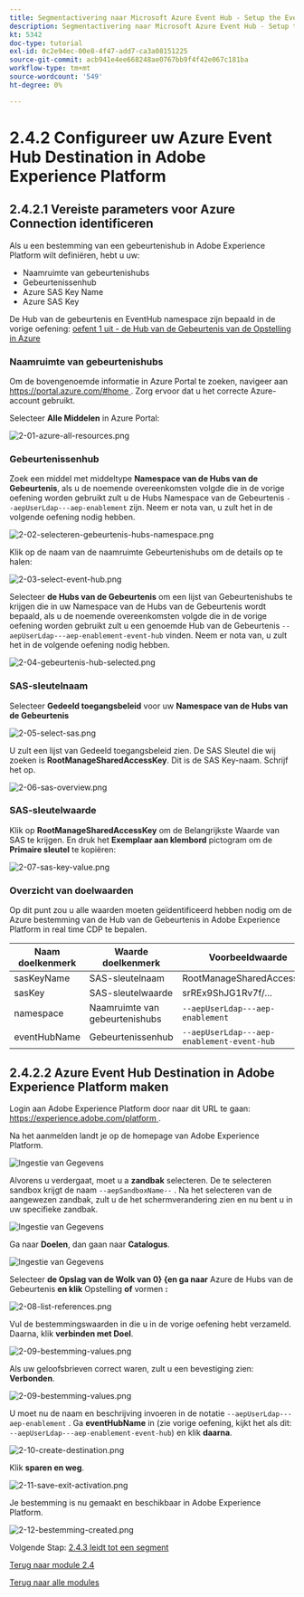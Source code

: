```yaml
---
title: Segmentactivering naar Microsoft Azure Event Hub - Setup the Event Hub RTCDP destination in Adobe Experience Platform
description: Segmentactivering naar Microsoft Azure Event Hub - Setup the Event Hub RTCDP destination in Adobe Experience Platform
kt: 5342
doc-type: tutorial
exl-id: 0c2e94ec-00e8-4f47-add7-ca3a08151225
source-git-commit: acb941e4ee668248ae0767bb9f4f42e067c181ba
workflow-type: tm+mt
source-wordcount: '549'
ht-degree: 0%

---
```


# 2.4.2 Configureer uw Azure Event Hub Destination in Adobe Experience Platform

## 2.4.2.1 Vereiste parameters voor Azure Connection identificeren

Als u een bestemming van een gebeurtenishub in Adobe Experience Platform wilt definiëren, hebt u uw:

- Naamruimte van gebeurtenishubs
- Gebeurtenissenhub
- Azure SAS Key Name
- Azure SAS Key

De Hub van de gebeurtenis en EventHub namespace zijn bepaald in de vorige oefening: [ oefent 1 uit - de Hub van de Gebeurtenis van de Opstelling in Azure ](./ex1.md)

### Naamruimte van gebeurtenishubs

Om de bovengenoemde informatie in Azure Portal te zoeken, navigeer aan [ https://portal.azure.com/#home ](https://portal.azure.com/#home). Zorg ervoor dat u het correcte Azure-account gebruikt.

Selecteer **Alle Middelen** in Azure Portal:

![ 2-01-azure-all-resources.png ](./images/2-01-azure-all-resources.png)

### Gebeurtenissenhub

Zoek een middel met middeltype **Namespace van de Hubs van de Gebeurtenis**, als u de noemende overeenkomsten volgde die in de vorige oefening worden gebruikt zult u de Hubs Namespace van de Gebeurtenis `--aepUserLdap---aep-enablement` zijn. Neem er nota van, u zult het in de volgende oefening nodig hebben.

![ 2-02-selecteren-gebeurtenis-hubs-namespace.png ](./images/2-02-select-event-hubs-namespace.png)

Klik op de naam van de naamruimte Gebeurtenishubs om de details op te halen:

![ 2-03-select-event-hub.png ](./images/2-03-select-event-hub.png)

Selecteer **de Hubs van de Gebeurtenis** om een lijst van Gebeurtenishubs te krijgen die in uw Namespace van de Hubs van de Gebeurtenis wordt bepaald, als u de noemende overeenkomsten volgde die in de vorige oefening worden gebruikt zult u een genoemde Hub van de Gebeurtenis `--aepUserLdap---aep-enablement-event-hub` vinden. Neem er nota van, u zult het in de volgende oefening nodig hebben.

![ 2-04-gebeurtenis-hub-selected.png ](./images/2-04-event-hub-selected.png)

### SAS-sleutelnaam

Selecteer **Gedeeld toegangsbeleid** voor uw **Namespace van de Hubs van de Gebeurtenis**

![ 2-05-select-sas.png ](./images/2-05-select-sas.png)

U zult een lijst van Gedeeld toegangsbeleid zien. De SAS Sleutel die wij zoeken is **RootManageSharedAccessKey**. Dit is de SAS Key-naam. Schrijf het op.

![ 2-06-sas-overview.png ](./images/2-06-sas-overview.png)

### SAS-sleutelwaarde

Klik op **RootManageSharedAccessKey** om de Belangrijkste Waarde van SAS te krijgen. En druk het **Exemplaar aan klembord** pictogram om de **Primaire sleutel** te kopiëren:

![ 2-07-sas-key-value.png ](./images/2-07-sas-key-value.png)

### Overzicht van doelwaarden

Op dit punt zou u alle waarden moeten geïdentificeerd hebben nodig om de Azure bestemming van de Hub van de Gebeurtenis in Adobe Experience Platform in real time CDP te bepalen.

| Naam doelkenmerk | Waarde doelkenmerk | Voorbeeldwaarde |
|---|---|---|
| sasKeyName | SAS-sleutelnaam | RootManageSharedAccessKey |
| sasKey | SAS-sleutelwaarde | srREx9ShJG1Rv7f/... |
| namespace | Naamruimte van gebeurtenishubs | `--aepUserLdap---aep-enablement` |
| eventHubName | Gebeurtenissenhub | `--aepUserLdap---aep-enablement-event-hub` |

## 2.4.2.2 Azure Event Hub Destination in Adobe Experience Platform maken

Login aan Adobe Experience Platform door naar dit URL te gaan: [ https://experience.adobe.com/platform ](https://experience.adobe.com/platform).

Na het aanmelden landt je op de homepage van Adobe Experience Platform.

![ Ingestie van Gegevens ](./../../../modules/datacollection/module1.2/images/home.png)

Alvorens u verdergaat, moet u a **zandbak** selecteren. De te selecteren sandbox krijgt de naam ``--aepSandboxName--`` . Na het selecteren van de aangewezen zandbak, zult u de het schermverandering zien en nu bent u in uw specifieke zandbak.

![ Ingestie van Gegevens ](./../../../modules/datacollection/module1.2/images/sb1.png)

Ga naar **Doelen**, dan gaan naar **Catalogus**.

![ Ingestie van Gegevens ](./images/sb2a.png)

Selecteer **de Opslag van de Wolk van 0} {en ga naar** Azure de Hubs van de Gebeurtenis **en klik** Opstelling **of** vormen **:**

![ 2-08-list-references.png ](./images/2-08-list-destinations.png)

Vul de bestemmingswaarden in die u in de vorige oefening hebt verzameld. Daarna, klik **verbinden met Doel**.

![ 2-09-bestemming-values.png ](./images/2-09-destination-values.png)

Als uw geloofsbrieven correct waren, zult u een bevestiging zien: **Verbonden**.

![ 2-09-bestemming-values.png ](./images/2-09-destination-valuesa.png)

U moet nu de naam en beschrijving invoeren in de notatie `--aepUserLdap---aep-enablement` . Ga **eventHubName** in (zie vorige oefening, kijkt het als dit: `--aepUserLdap---aep-enablement-event-hub`) en klik **daarna**.

![ 2-10-create-destination.png ](./images/2-10-create-destination.png)

Klik **sparen en weg**.

![ 2-11-save-exit-activation.png ](./images/2-11-save-exit-activation.png)

Je bestemming is nu gemaakt en beschikbaar in Adobe Experience Platform.

![ 2-12-bestemming-created.png ](./images/2-12-destination-created.png)

Volgende Stap: [ 2.4.3 leidt tot een segment ](./ex3.md)

[Terug naar module 2.4](./segment-activation-microsoft-azure-eventhub.md)

[Terug naar alle modules](./../../../overview.md)
